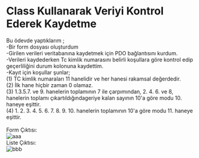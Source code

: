 # Class Kullanarak Veriyi Kontrol Ederek Kaydetme
Bu ödevde yaptıklarım ;<br>
-Bir form dosyası oluşturdum <br>
-Girilen verileri veritabanına kaydetmek için PDO bağlantısını kurdum.<br>
-Verileri kaydederken Tc kimlik numarasını belirli koşullara göre kontrol edip geçerliliğini durum kolonuna kaydettim.<br>
-Kayıt için koşullar şunlar;<br>
  (1) TC kimlik numaraları 11 hanelidir ve her hanesi rakamsal değerdedir.<br>
  (2) İlk hane hiçbir zaman 0 olamaz.<br>
  (3) 1.3.5.7. ve 9. hanelerin toplamının 7 ile çarpımından, 2. 4. 6. ve 8, hanelerin toplamı çıkartıldığındageriye kalan sayının 10'a göre modu 10. haneye eşittir.<br> 
  (4) 1. 2. 3. 4. 5. 6. 7. 8. 9. 10. hanelerin toplamının 10'a göre modu 11. haneye eşittir.<br><br>
Form Çıktısı:<br>
![aaa](https://user-images.githubusercontent.com/110525328/203948584-2c2ad632-a56a-4214-a295-4e9272880161.png)<BR>
Liste Çıktısı:<br>
![bbb](https://user-images.githubusercontent.com/110525328/203949350-6c9b585c-7e40-4fbd-b05c-7181c2784b2b.png)
